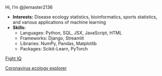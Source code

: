 Hi, I’m @jlemaster2136
- **Interests:** Disease ecology statistics, bioinformatics, sports statistics, and various applications of machine learning
- **Skills:**
  - Languages: Python, SQL, JSX, JavaScript, HTML
  - Frameworks: Django, Streamlit
  - Libraries: NumPy, Pandas, Matplotlib
  - Packages: Scikit-Learn, PyTorch

[Fight IQ](https://fight-iq.io)

[Coronavirus ecology explorer](https://coronavirus-bat-ecology.streamlit.app)



<!---
jlemaster2136/jlemaster2136 is a ✨ special ✨ repository because its `README.md` (this file) appears on your GitHub profile.
You can click the Preview link to take a look at your changes.
--->
